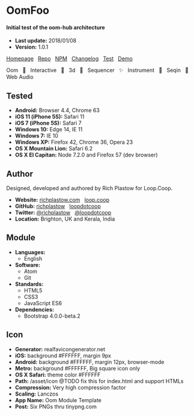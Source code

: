 # OomFoo

#### Initial test of the oom-hub architecture

+ __Last update:__  2018/01/08
+ __Version:__      1.0.1

[Homepage](http://oom-foo.loop.coop/) &nbsp;
[Repo](https://github.com/loopdotcoop/oom-foo) &nbsp;
[NPM](https://www.npmjs.com/package/oom-foo) &nbsp;
[Changelog](http://oom-foo.loop.coop/CHANGELOG) &nbsp;
[Test](http://oom-foo.loop.coop/support/test.html) &nbsp;
[Demo](http://oom-foo.loop.coop/support/demo.html)

Oom &nbsp;
🔅 &nbsp;
Interactive &nbsp;
🌟 &nbsp;
3d &nbsp;
🍍 &nbsp;
Sequencer &nbsp;
✨ &nbsp;
Instrument &nbsp;
🎉 &nbsp;
Seqin &nbsp;
🔸 &nbsp;
Web Audio &nbsp;




## Tested

+ __Android:__             Browser 4.4, Chrome 63
+ __iOS 11 (iPhone 5S):__  Safari 11
+ __iOS 7 (iPhone 5S):__   Safari 7
+ __Windows 10:__          Edge 14, IE 11
+ __Windows 7:__           IE 10
+ __Windows XP:__          Firefox 42, Chrome 36, Opera 23
+ __OS X Mountain Lion:__  Safari 6.2
+ __OS X El Capitan:__     Node 7.2.0 and Firefox 57 (dev browser)




## Author

Designed, developed and authored by Rich Plastow for Loop.Coop.

+ __Website:__
  [richplastow.com](https://richplastow.com/) &nbsp;
  [loop.coop](https://loop.coop/)
+ __GitHub:__
  [richplastow](https://github.com/richplastow) &nbsp;
  [loopdotcoop](https://github.com/loopdotcoop)
+ __Twitter:__
  [@richplastow](https://twitter.com/richplastow) &nbsp;
  [@loopdotcoop](https://twitter.com/loopdotcoop)
+ __Location:__
  Brighton, UK and Kerala, India




## Module

+ __Languages:__
  - English
+ __Software:__
  - Atom
  - Git
+ __Standards:__
  - HTML5
  - CSS3
  - JavaScript ES6
+ __Dependencies:__
  - Bootstrap 4.0.0-beta.2




## Icon

+ __Generator:__    realfavicongenerator.net
+ __iOS:__          background #FFFFFF, margin 9px
+ __Android:__      background #FFFFFF, margin 12px, browser-mode
+ __Metro:__        background #FFFFFF, Big square icon only
+ __OS X Safari:__  theme color #FFFFFF
+ __Path:__         /asset/icon @TODO fix this for index.html and support HTMLs
+ __Compression:__  Very high compression factor
+ __Scaling:__      Lanczos
+ __App Name:__     Oom Module Template
+ __Post:__         Six PNGs thru tinypng.com




